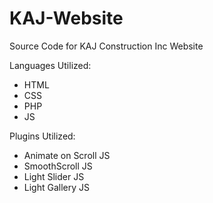 # KAJ-Website
Source Code for KAJ Construction Inc Website
 
Languages Utilized:
  - HTML
  - CSS
  - PHP
  - JS
  
Plugins Utilized:
  - Animate on Scroll JS
  - SmoothScroll JS
  - Light Slider JS
  - Light Gallery JS
